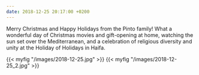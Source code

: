 ```yaml
---
date: 2018-12-25 20:17:00 +0200
---
```


Merry Christmas and Happy Holidays from the Pinto family! What a wonderful day of Christmas movies and gift-opening at home, watching the sun set over the Mediterranean, and a celebration of religious diversity and unity at the Holiday of Holidays in Haifa.

{{< myfig "/images/2018-12-25.jpg" >}}
{{< myfig "/images/2018-12-25_2.jpg" >}}

